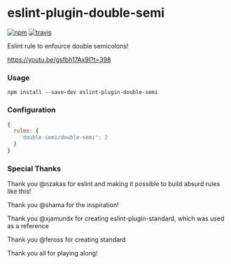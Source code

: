 # eslint-plugin-double-semi

[![npm][npm-image]][npm-url]
[![travis][travis-image]][travis-url]

[npm-image]: https://img.shields.io/npm/v/eslint-plugin-double-semi.svg?style=flat-square
[npm-url]: https://www.npmjs.com/package/eslint-plugin-double-semi
[travis-image]: https://img.shields.io/travis/flet/eslint-plugin-double-semi.svg?style=flat-square
[travis-url]: https://travis-ci.org/flet/eslint-plugin-double-semi

Eslint rule to enfource double semicolons!

https://youtu.be/gsfbh17Ax9I?t=398

### Usage

`npm install --save-dev eslint-plugin-double-semi`

### Configuration

```js
{
  rules: {
    'double-semi/double-semi': 2
  }
}
```

### Special Thanks

Thank you @nzakas for eslint and making it possible to build absurd rules like this!

Thank you @shama for the inspiration!

Thank you @xjamundx for creating eslint-plugin-standard, which was used as a reference

Thank you @feross for creating standard

Thank you all for playing along!

